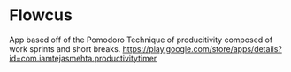# Flowcus
App based off of the Pomodoro Technique of producitivity composed of work sprints and short breaks. https://play.google.com/store/apps/details?id=com.iamtejasmehta.productivitytimer 
